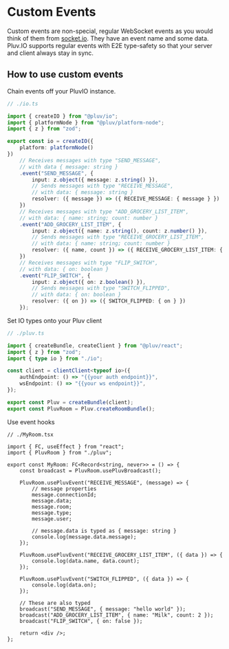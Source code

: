 # Custom Events

Custom events are non-special, regular WebSocket events as you would think of them from [socket.io](https://socket.io/docs/v4/listening-to-events/). They have an event name and some data. Pluv.IO supports regular events with E2E type-safety so that your server and client always stay in sync.

## How to use custom events

Chain events off your PluvIO instance.

```ts
// ./io.ts

import { createIO } from "@pluv/io";
import { platformNode } from "@pluv/platform-node";
import { z } from "zod";

export const io = createIO({
    platform: platformNode()
})
    // Receives messages with type "SEND_MESSAGE",
    // with data { message: string }
    .event("SEND_MESSAGE", {
        input: z.object({ message: z.string() }),
        // Sends messages with type "RECEIVE_MESSAGE",
        // with data: { message: string }
        resolver: ({ message }) => ({ RECEIVE_MESSAGE: { message } })
    })
    // Receives messages with type "ADD_GROCERY_LIST_ITEM",
    // with data: { name: string; count: number }
    .event("ADD_GROCERY_LIST_ITEM", {
        input: z.object({ name: z.string(), count: z.number() }),
        // Sends messages with type "RECEIVE_GROCERY_LIST_ITEM",
        // with data: { name: string; count: number }
        resolver: ({ name, count }) => ({ RECEIVE_GROCERY_LIST_ITEM: { name, count } }),
    })
    // Receives messages with type "FLIP_SWITCH",
    // with data: { on: boolean }
    .event("FLIP_SWITCH", {
        input: z.object({ on: z.boolean() }),
        // Sends messages with type "SWITCH_FLIPPED",
        // with data: { on: boolean }
        resolver: ({ on }) => ({ SWITCH_FLIPPED: { on } })
    });
```

Set IO types onto your Pluv client

```ts
// ./pluv.ts

import { createBundle, createClient } from "@pluv/react";
import { z } from "zod";
import { type io } from "./io";

const client = clientClient<typeof io>({
    authEndpoint: () => "{{your auth endpoint}}",
    wsEndpoint: () => "{{your ws endpoint}}",
});

export const Pluv = createBundle(client);
export const PluvRoom = Pluv.createRoomBundle();
```

Use event hooks

```tsx
// ./MyRoom.tsx

import { FC, useEffect } from "react";
import { PluvRoom } from "./pluv";

export const MyRoom: FC<Record<string, never>> = () => {
    const broadcast = PluvRoom.usePluvBroadcast();

    PluvRoom.usePluvEvent("RECEIVE_MESSAGE", (message) => {
        // message properties
        message.connectionId;
        message.data;
        message.room;
        message.type;
        message.user;

        // message.data is typed as { message: string }
        console.log(message.data.message);
    });

    PluvRoom.usePluvEvent("RECEIVE_GROCERY_LIST_ITEM", ({ data }) => {
        console.log(data.name, data.count);
    });

    PluvRoom.usePluvEvent("SWITCH_FLIPPED", ({ data }) => {
        console.log(data.on);
    });

    // These are also typed
    broadcast("SEND_MESSAGE", { message: "hello world" });
    broadcast("ADD_GROCERY_LIST_ITEM", { name: "Milk", count: 2 });
    broadcast("FLIP_SWITCH", { on: false });

    return <div />;
};
```
